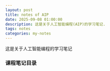 ```yaml
---
layout: post
title: notes of AIP
date: 2025-09-08 01:00:00
description: 这是关于人工智能编程(AIP)的学习笔记.
tags: notes
categories: my-notes
---
```


这是关于人工智能编程的学习笔记

### 课程笔记目录

